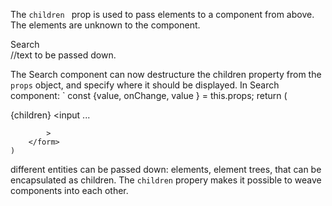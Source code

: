 The `children ` prop is used to pass elements to a component from above. The elements are unknown to the component. 
    <Search
        value={searchTerm}
        onChange={this.onSearchChange}
    >Search</Search> //text to be passed down. 

The Search component can now destructure the children property from the `props` object, and specify where it should be displayed.
In Search component: 
`
    const {value, onChange, value } = this.props;
    return (
        <form>
            {children} <input
            ...
            
            >
        </form>
    )

different entities can be passed down: elements, element trees, that can be encapsulated as children. The `children` propery makes it possible to weave components into each other. 